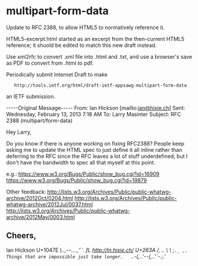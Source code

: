 multipart-form-data
===================

Update to RFC 2388, to allow HTML5 to normatively reference it. 

HTML5-excerpt.html  started as an excerpt from the then-current HTML5 reference; it shuold be edited to match this new draft instead.


Use xml2rfc to convert .xml file into .html and .txt, and use a browser's save as PDF to convert from .html to pdf.

Periodically submit Internet Draft to make

       http://tools.ietf.org/html/draft-ietf-appsawg-multipart-form-data

an IETF submission.


-----Original Message-----
From: Ian Hickson [mailto:ian@hixie.ch] 
Sent: Wednesday, February 13, 2013 7:18 AM
To: Larry Masinter
Subject: RFC 2388 (multipart/form-data)


Hey Larry,

Do you know if there is anyone working on fixing RFC2388? People keep 
asking me to update the HTML spec to just define it all inline rather than 
deferring to the RFC since the RFC leaves a lot of stuff underdefined, but 
I don't have the bandwidth to spec all that myself at this point.

e.g.:
   https://www.w3.org/Bugs/Public/show_bug.cgi?id=16909
   https://www.w3.org/Bugs/Public/show_bug.cgi?id=19879

Other feedback:
   http://lists.w3.org/Archives/Public/public-whatwg-archive/2012Oct/0204.html
   http://lists.w3.org/Archives/Public/public-whatwg-archive/2012Jul/0037.html
   http://lists.w3.org/Archives/Public/public-whatwg-archive/2012May/0003.html

Cheers,
-- 
Ian Hickson               U+1047E                )\._.,--....,'``.    fL
http://ln.hixie.ch/       U+263A                /,   _.. \   _\  ;`._ ,.
Things that are impossible just take longer.   `._.-(,_..'--(,_..'`-.;.'
